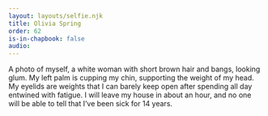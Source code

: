 ```yaml
---
layout: layouts/selfie.njk
title: Olivia Spring
order: 62
is-in-chapbook: false
audio:
---
```


A photo of myself, a white woman with short brown hair and bangs, looking glum. My left palm is cupping my chin, supporting the weight of my head. My eyelids are weights that I can barely keep open after spending all day entwined with fatigue. I will leave my house in about an hour, and no one will be able to tell that I’ve been sick for 14 years.
